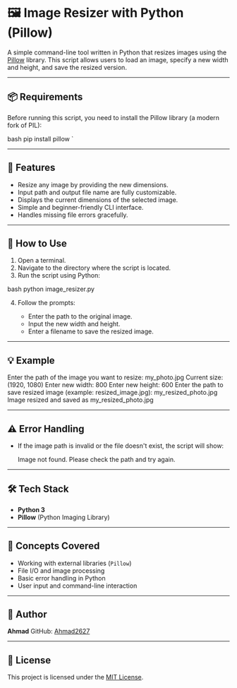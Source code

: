 # 🖼️ Image Resizer with Python (Pillow)

A simple command-line tool written in Python that resizes images using the [Pillow](https://python-pillow.org/) library. This script allows users to load an image, specify a new width and height, and save the resized version.

---

## 📦 Requirements

Before running this script, you need to install the Pillow library (a modern fork of PIL):

bash
pip install pillow
`

---

## 🚀 Features

* Resize any image by providing the new dimensions.
* Input path and output file name are fully customizable.
* Displays the current dimensions of the selected image.
* Simple and beginner-friendly CLI interface.
* Handles missing file errors gracefully.

---

## 📂 How to Use

1. Open a terminal.
2. Navigate to the directory where the script is located.
3. Run the script using Python:

bash
python image_resizer.py


4. Follow the prompts:

   * Enter the path to the original image.
   * Input the new width and height.
   * Enter a filename to save the resized image.

---

## 💡 Example


Enter the path of the image you want to resize: my_photo.jpg
Current size: (1920, 1080)
Enter new width: 800
Enter new height: 600
Enter the path to save resized image (example: resized_image.jpg): my_resized_photo.jpg
Image resized and saved as my_resized_photo.jpg


---

## ⚠️ Error Handling

* If the image path is invalid or the file doesn't exist, the script will show:

  
  Image not found. Please check the path and try again.
  

---

## 🛠️ Tech Stack

* **Python 3**
* **Pillow** (Python Imaging Library)

---

## 🧠 Concepts Covered

* Working with external libraries (`Pillow`)
* File I/O and image processing
* Basic error handling in Python
* User input and command-line interaction

---

## 📌 Author

**Ahmad**
GitHub: [Ahmad2627](https://github.com/Ahmad2627)

---

## 📄 License

This project is licensed under the [MIT License](LICENSE).

